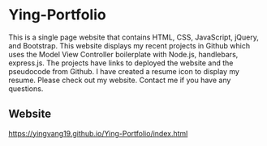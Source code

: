 # Ying-Portfolio
This is a single page website that contains HTML, CSS, JavaScript, jQuery, and Bootstrap. This website displays my recent projects in Github which uses the Model View Controller boilerplate with Node.js, handlebars, express.js. The projects have links to deployed the website and the pseudocode from Github. I have created a resume icon to display my resume. Please check out my website. Contact me if you have any questions. 

## Website
https://yingvang19.github.io/Ying-Portfolio/index.html
